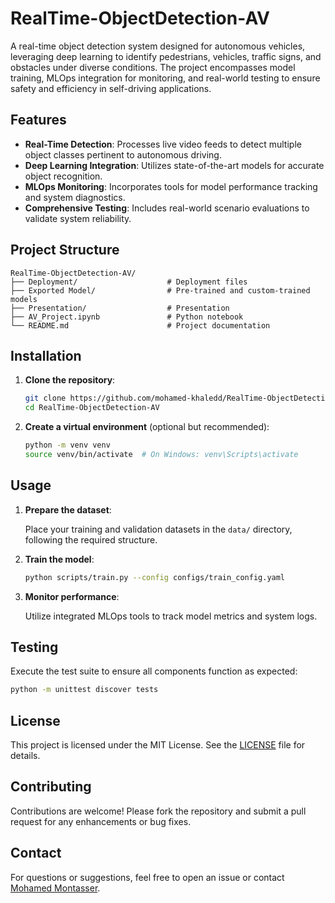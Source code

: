 
# RealTime-ObjectDetection-AV

A real-time object detection system designed for autonomous vehicles, leveraging deep learning to identify pedestrians, vehicles, traffic signs, and obstacles under diverse conditions. The project encompasses model training, MLOps integration for monitoring, and real-world testing to ensure safety and efficiency in self-driving applications.

##  Features

- **Real-Time Detection**: Processes live video feeds to detect multiple object classes pertinent to autonomous driving.
- **Deep Learning Integration**: Utilizes state-of-the-art models for accurate object recognition.
- **MLOps Monitoring**: Incorporates tools for model performance tracking and system diagnostics.
- **Comprehensive Testing**: Includes real-world scenario evaluations to validate system reliability.

##  Project Structure

```
RealTime-ObjectDetection-AV/
├── Deployment/                    # Deployment files 
├── Exported Model/                # Pre-trained and custom-trained models
├── Presentation/                  # Presentation           
├── AV_Project.ipynb               # Python notebook
└── README.md                      # Project documentation
```

##  Installation

1. **Clone the repository**:

   ```bash
   git clone https://github.com/mohamed-khaledd/RealTime-ObjectDetection-AV.git
   cd RealTime-ObjectDetection-AV
   ```

2. **Create a virtual environment** (optional but recommended):

   ```bash
   python -m venv venv
   source venv/bin/activate  # On Windows: venv\Scripts\activate
   ```

##  Usage

1. **Prepare the dataset**:

   Place your training and validation datasets in the `data/` directory, following the required structure.

2. **Train the model**:

   ```bash
   python scripts/train.py --config configs/train_config.yaml
   ```

3. **Monitor performance**:

   Utilize integrated MLOps tools to track model metrics and system logs.

##  Testing

Execute the test suite to ensure all components function as expected:

```bash
python -m unittest discover tests
```

##  License

This project is licensed under the MIT License. See the [LICENSE](LICENSE) file for details.

##  Contributing

Contributions are welcome! Please fork the repository and submit a pull request for any enhancements or bug fixes.

##  Contact

For questions or suggestions, feel free to open an issue or contact [Mohamed Montasser]([https://github.com/mohamed-khaledd](https://github.com/Mohamed-Montasser)).
